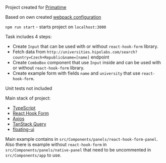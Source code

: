 Project created for [Primatime](https://primatime.com/)

Based on own created [webpack configuration](https://github.com/PanteleevDev/webpack-base)

`npm run start` - starts project on `localhost:3000`

Task includes 4 steps:

- Create `Input` that can be used with or without `react-hook-form` library.
- Fetch data from `http://universities.hipolabs.com/search?country=Czech+Republic&name=[name]` endpoint
- Create `ComboBox` component that use `Input` inside and can be used with or without `react-hook-form` library.
- Create example form with fields `name` and `university` that use `react-hook-form`.

Unit tests not included

Main stack of project:

- [TypeScript](https://www.typescriptlang.org/)
- [React Hook Form](https://react-hook-form.com/)
- [Axios](https://axios-http.com/)
- [TanStack Query](https://tanstack.com/)
- [floating-ui](https://floating-ui.com/)

Main example contains in `src/Components/panels/react-hook-form-panel`. Also there is example without `react-hook-form` in `src/Components/panels/native-panel` that need to be uncommented in `src/Components/app` to use.